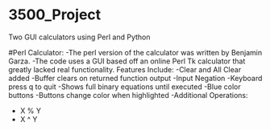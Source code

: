 # 3500_Project
Two GUI calculators using Perl and Python

#Perl Calculator:
-The perl version of the calculator was written by Benjamin Garza.
-The code uses a GUI based off an online Perl Tk calculator that greatly 
lacked real functionality.
Features Include:
  -Clear and All Clear added
  -Buffer clears on returned function output
  -Input Negation
  -Keyboard press q to quit
  -Shows full binary equations until executed
  -Blue color buttons
  -Buttons change color when highlighted
  -Additional Operations:
  -	X % Y
  -	X ^ Y

  
